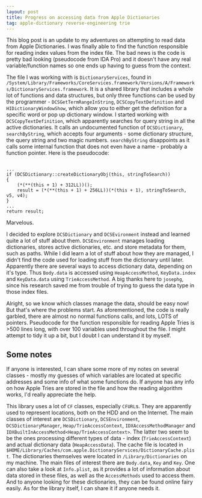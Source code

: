 ```yaml
---
layout: post
title: Progress on accessing data from Apple Dictionaries
tag: apple-dictionary reverse-engineering trie
---
```

This blog post is an update to my adventures on attempting to read data from Apple Dictionaries. I was finally able to find the function responsible for reading index values from the index file. The bad news is the code is pretty bad looking (pseudocode from IDA Pro) and it doesn't have any real variable/function names so one ends up having to guess from the context.

The file I was working with is `DictionaryServices`, found in `/System/Library/Frameworks/CoreServices.framework/Versions/A/Frameworks/DictionaryServices.framework`. It is a shared library that includes a whole lot of functions and data structures, but only three functions can be used by the programmer - `DCSGetTermRangeInString`, `DCSCopyTextDefinition` and `HIDictionaryWindowShow`, which allow you to either get the definition for a specific word or pop up dictionary window. I started working with `DCSCopyTextDefinition`, which apparently searches for query string in all the active dictionaries. It calls an undocumented function of `DCSDictionary`, `searchByString`, which accepts four arguments - some dictionary structure, the query string and two magic numbers. `searchByString` disappoints as it calls some internal function that does not even have a name - probably a function pointer. Here is the pseudocode:
<pre><code>
...
if (DCSDictionary::createDictionaryObj(this, stringToSearch))
{
    (*(**(this + 1) + 312LL))();
    result = (*(**(this + 1) + 256LL))(*(this + 1), stringToSearch, v5, v4);
}
...
return result;
</pre></code>
Marvelous.

I decided to explore `DCSDictionary` and `DCSEvironment` instead and learned quite a lot of stuff about them. `DCSEnvironment` manages loading dictionaries, stores active dictionaries, etc. and store metadata for them, such as paths. While I did learn a lot of stuff about how they are managed, I didn't find the code used for loading stuff from the dictionary until later. Apparently there are several ways to access dictionary data, depending on it's type. Thus `Body.data` is accessed using `HeapAccessMethod`, `KeyData.index` and `KeyData.data` using `TrieAccessMethod`. A big thanks here to `josephg`, since his research saved me from trouble of trying to guess the data type in those index files.

Alright, so we know which classes manage the data, should be easy now! But that's where the problems start. As aforementioned, the code is really garbled, there are almost no normal functions calls, and lots, LOTS of pointers. Pseudocode for the function responsible for reading Apple Tries is >500 lines long, with over 100 variables used throughout the file. I might attempt to tidy it up a bit, but I doubt I can understand it by myself.

<h2>Some notes</h2>
If anyone is interested, I can share some more of my notes on several classes - mostly my guesses of which variables are located at specific addresses and some info of what some functions do. If anyone has any info on how Apple Tries are stored in the file and how the reading algorithm works, I'd really appreciate the help.

This library uses a lot of `CF` classes, especially `CFURL`s. They are apparently used to represent locations, both on the HDD and on the Internet. The main classes of interest are `DCSDictionary`, `DCSEnvironment`, `DCSDictionaryManager`, `Heap/TrieAccessContext`, `IDXAccessMethodManager` and `IDXBuiltInAccessMethod<Heap/TrieAccessContext>`. The latter two seem to be the ones processing different types of data - index (`TrieAccessContext`) and actual dictionary data (`HeapAccessData`). The cache file is located in `$HOME/Library/Caches/com.apple.DictionaryServices/DictionaryCache.plist`. The dictionaries themselves were located in `/Library/Dictionaries` on my machine. The main files of interest there are `Body.data`, `Key` and `Key`. One can also take a look at `Info.plist`, as it provides a lot of information about data stored in these files, as well as the `AccessMethods` used to access them. And to anyone looking for these dictionaries, they can be found online fairy easily. As for the library itself, I can share it if anyone needs it.
